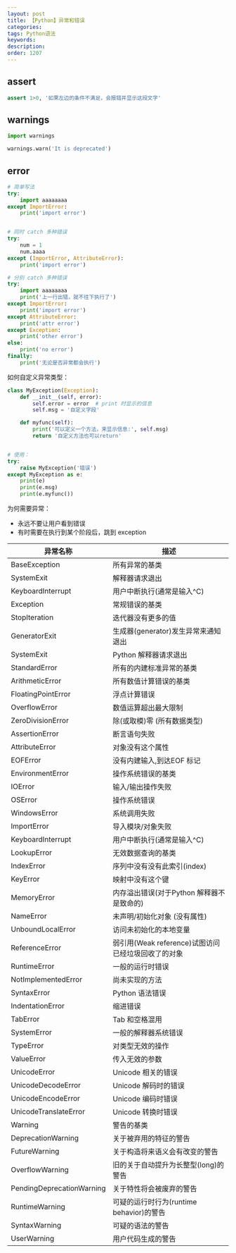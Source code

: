 ```yaml
---
layout: post
title: 【Python】异常和错误
categories:
tags: Python语法
keywords:
description:
order: 1207
---
```


## assert

```python
assert 1>0, '如果左边的条件不满足，会报错并显示这段文字'
```

## warnings

```python
import warnings

warnings.warn('It is deprecated')
```

## error


```python
# 简单写法
try:
    import aaaaaaaa
except ImportError:
    print('import error')


# 同时 catch 多种错误
try:
    num = 1
    num.aaaa
except (ImportError, AttributeError):
    print('import error')

# 分别 catch 多种错误
try:
    import aaaaaaaa
    print('上一行出错，就不往下执行了')
except ImportError:
    print('import error')
except AttributeError:
    print('attr error')
except Exception:
    print('other error')
else:
    print('no error')
finally:
    print('无论是否异常都会执行')
```


如何自定义异常类型：
```python
class MyException(Exception):
    def __init__(self, error):
        self.error = error  # print 时显示的信息
        self.msg = '自定义字段'

    def myfunc(self):
        print('可以定义一个方法，来显示信息:', self.msg)
        return '自定义方法也可以return'


# 使用：
try:
    raise MyException('错误')
except MyException as e:
    print(e)
    print(e.msg)
    print(e.myfunc())
```

为何需要异常：
- 永远不要让用户看到错误
- 有时需要在执行到某个阶段后，跳到 exception


| 异常名称                      | 描述                                  |
|---------------------------|-------------------------------------|
| BaseException             | 所有异常的基类                             |
| SystemExit                | 解释器请求退出                             |
| KeyboardInterrupt         | 用户中断执行\(通常是输入^C\)                   |
| Exception                 | 常规错误的基类                             |
| StopIteration             | 迭代器没有更多的值                           |
| GeneratorExit             | 生成器\(generator\)发生异常来通知退出           |
| SystemExit                | Python 解释器请求退出                      |
| StandardError             | 所有的内建标准异常的基类                        |
| ArithmeticError           | 所有数值计算错误的基类                         |
| FloatingPointError        | 浮点计算错误                              |
| OverflowError             | 数值运算超出最大限制                          |
| ZeroDivisionError         | 除\(或取模\)零 \(所有数据类型\)                |
| AssertionError            | 断言语句失败                              |
| AttributeError            | 对象没有这个属性                            |
| EOFError                  | 没有内建输入,到达EOF 标记                     |
| EnvironmentError          | 操作系统错误的基类                           |
| IOError                   | 输入/输出操作失败                           |
| OSError                   | 操作系统错误                              |
| WindowsError              | 系统调用失败                              |
| ImportError               | 导入模块/对象失败                           |
| KeyboardInterrupt         | 用户中断执行\(通常是输入^C\)                   |
| LookupError               | 无效数据查询的基类                           |
| IndexError                | 序列中没有没有此索引\(index\)                 |
| KeyError                  | 映射中没有这个键                            |
| MemoryError               | 内存溢出错误\(对于Python 解释器不是致命的\)         |
| NameError                 | 未声明/初始化对象 \(没有属性\)                  |
| UnboundLocalError         | 访问未初始化的本地变量                         |
| ReferenceError            | 弱引用\(Weak reference\)试图访问已经垃圾回收了的对象 |
| RuntimeError              | 一般的运行时错误                            |
| NotImplementedError       | 尚未实现的方法                             |
| SyntaxError               | Python 语法错误                         |
| IndentationError          | 缩进错误                                |
| TabError                  | Tab 和空格混用                           |
| SystemError               | 一般的解释器系统错误                          |
| TypeError                 | 对类型无效的操作                            |
| ValueError                | 传入无效的参数                             |
| UnicodeError              | Unicode 相关的错误                       |
| UnicodeDecodeError        | Unicode 解码时的错误                      |
| UnicodeEncodeError        | Unicode 编码时错误                       |
| UnicodeTranslateError     | Unicode 转换时错误                       |
| Warning                   | 警告的基类                               |
| DeprecationWarning        | 关于被弃用的特征的警告                         |
| FutureWarning             | 关于构造将来语义会有改变的警告                     |
| OverflowWarning           | 旧的关于自动提升为长整型\(long\)的警告             |
| PendingDeprecationWarning | 关于特性将会被废弃的警告                        |
| RuntimeWarning            | 可疑的运行时行为\(runtime behavior\)的警告     |
| SyntaxWarning             | 可疑的语法的警告                            |
| UserWarning               | 用户代码生成的警告                           |
